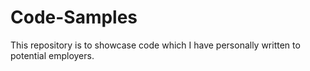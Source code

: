 # Code-Samples
This repository is to showcase code which I have personally written to potential employers.
